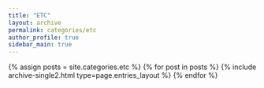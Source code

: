 ```yaml
---
title: "ETC"
layout: archive
permalink: categories/etc
author_profile: true
sidebar_main: true
---
```

{% assign posts = site.categories.etc %}
{% for post in posts %} {% include archive-single2.html type=page.entries_layout %} {% endfor %}
